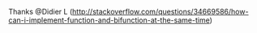
Thanks @Didier L (http://stackoverflow.com/questions/34669586/how-can-i-implement-function-and-bifunction-at-the-same-time)
